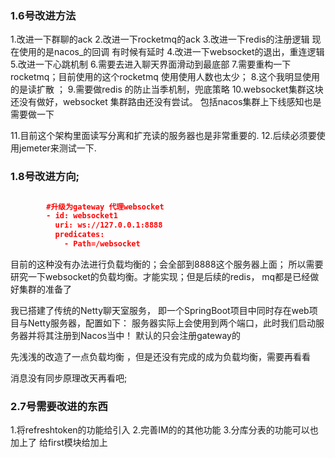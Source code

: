 ### 1.6号改进方法
1.改进一下群聊的ack
2.改进一下rocketmq的ack
3.改进一下redis的注册逻辑 现在使用的是nacos_的回调 有时候有延时
4.改进一下websocket的退出，重连逻辑
5.改进一下心跳机制
6.需要去进入聊天界面滑动到最底部
7.需要重构一下rocketmq；目前使用的这个rocketmq 使用使用人数也太少；
8.这个我明显使用的是读扩散 ；
9.需要做redis 的防止当季机制，兜底策略
10.websocket集群这块还没有做好，websocket 集群路由还没有尝试。
包括nacos集群上下线感知也是需要做一下

11.目前这个架构里面读写分离和扩充读的服务器也是非常重要的.
12.后续必须要使用jemeter来测试一下.

### 1.8号改进方向;

```json

        #升级为gateway 代理websocket
        - id: websocket1
          uri: ws://127.0.0.1:8888
          predicates:
            - Path=/websocket
```

目前的这种没有办法进行负载均衡的；会全部到8888这个服务器上面；
所以需要研究一下websocket的负载均衡。才能实现；但是后续的redis，
mq都是已经做好集群的准备了

我已搭建了传统的Netty聊天室服务，
即一个SpringBoot项目中同时存在web项目与Netty服务器，配置如下：
服务器实际上会使用到两个端口，此时我们启动服务器并将其注册到Nacos当中！
默认的只会注册gateway的

先浅浅的改造了一点负载均衡 ，但是还没有完成的成为负载均衡，需要再看看

消息没有同步原理改天再看吧;
### 2.7号需要改进的东西
1.将refreshtoken的功能给引入
2.完善IM的的其他功能
3.分库分表的功能可以也加上了 给first模块给加上
